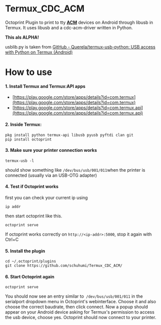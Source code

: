 # Termux_CDC_ACM

Octoprint Plugin to print to tty **<u>ACM</u>** devices on Android through libusb in Termux. It uses libusb and a cdc-acm-driver written in Python.

**This als ALPHA!**

usblib.py is taken from [GitHub - Querela/termux-usb-python: USB access with Python on Termux (Android)](https://github.com/Querela/termux-usb-python)

# How to use

#### 1. Install Termux and Termux:API apps
 - [https://play.google.com/store/apps/details?id=com.termux](https://play.google.com/store/apps/details?id=com.termux)
 - [https://play.google.com/store/apps/details?id=com.termux.api](https://play.google.com/store/apps/details?id=com.termux.api)

#### 2. Inside Termux:

```shell
pkg install python termux-api libusb pyusb pyftdi clan git
pip install octoprint
```

#### 3. Make sure your printer connection works

```shell
termux-usb -l
```

should show something like `/dev/bus/usb/001/011`when the printer is connected (usually via an USB-OTG adapter)

#### 4. Test if Octoprint works

first you can check your current ip using

```shell
ip addr
```

then start octoprint like this.

```shell
octoprint serve
```

If octoprint works correctly on `http://<ip-addr>:5000`, stop it again with Ctrl+C

#### 5. Install the plugin

```shell
cd ~/.octoprint/plugins
git clone https://github.com/schuhumi/Termux_CDC_ACM/
```

#### 6. Start Octoprint again

```shell
octoprint serve
```

You should now see an entry similar to` /dev/bus/usb/001/011` in the serialport dropdown menu in Octoprint's webinterface. Choose it and also choose the correct baudrate, then click connect. Now a popup should appear on your Android device asking for Termux's permission to access the usb device, choose yes. Octoprint should now connect to your printer.
